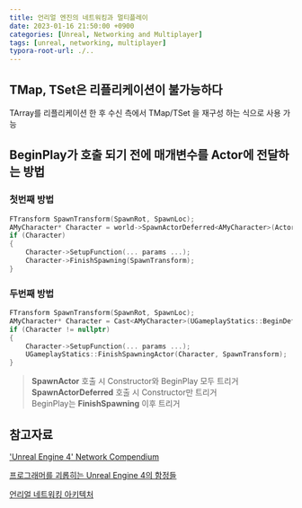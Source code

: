 ```yaml
---
title: 언리얼 엔진의 네트워킹과 멀티플레이
date: 2023-01-16 21:50:00 +0900
categories: [Unreal, Networking and Multiplayer]
tags: [unreal, networking, multiplayer]
typora-root-url: ./..
---
```


## **TMap, TSet은 리플리케이션이 불가능하다**

TArray를 리플리케이션 한 후 수신 측에서 TMap/TSet 을 재구성 하는 식으로 사용 가능



## BeginPlay가 호출 되기 전에 매개변수를 Actor에 전달하는 방법

### 첫번째 방법

```cpp
FTransform SpawnTransform(SpawnRot, SpawnLoc);
AMyCharacter* Character = world->SpawnActorDeferred<AMyCharacter>(ActorClass, SpawnTransform);
if (Character)
{
    Character->SetupFunction(... params ...);
    Character->FinishSpawning(SpawnTransform);
}
```



### 두번째 방법

```cpp
FTransform SpawnTransform(SpawnRot, SpawnLoc);
AMyCharacter* Character = Cast<AMyCharacter>(UGameplayStatics::BeginDeferredActorSpawnFromClass(this, DeferredActorClass, SpawnTransform));
if (Character != nullptr)
{
    Character->SetupFunction(... params ...);
    UGameplayStatics::FinishSpawningActor(Character, SpawnTransform);
}
```

> **SpawnActor** 호출 시 Constructor와 BeginPlay 모두 트리거<br>**SpawnActorDeferred** 호출 시 Constructor만 트리거<br>BeginPlay는 **FinishSpawning** 이후 트리거



## 참고자료

['Unreal Engine 4' Network Compendium](https://cedric-neukirchen.net/Downloads/Compendium/UE4_Network_Compendium_by_Cedric_eXi_Neukirchen.pdf)

[프로그래머를 괴롭히는 Unreal Engine 4의 함정들](http://ndcreplay.nexon.com/NDC2016/sessions/NDC2016_0069.html)

[언리얼 네트워킹 아키텍처](https://sites.google.com/site/techaht/trans/unreal-net-arch?pli=1)

